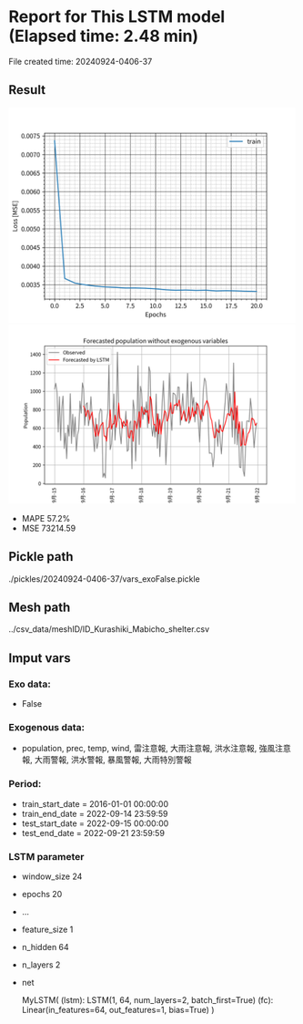 
# Report for This LSTM model (Elapsed time: 2.48 min)

File created time: 20240924-0406-37

## Result 
<img src="result_20240924-0406-37_loss.png" width='600'/>
<img src="result_20240924-0406-37_forecast.png" width='600'/>

- MAPE	57.2%
- MSE 	73214.59

## Pickle path
./pickles/20240924-0406-37/vars_exoFalse.pickle

## Mesh path
../csv_data/meshID/ID_Kurashiki_Mabicho_shelter.csv

## Imput vars

### Exo data:
- False

### Exogenous data:
- population, prec, temp, wind, 雷注意報, 大雨注意報, 洪水注意報, 強風注意報, 大雨警報, 洪水警報, 暴風警報, 大雨特別警報
 
### Period:
- train_start_date    = 2016-01-01 00:00:00
- train_end_date      = 2022-09-14 23:59:59
- test_start_date     = 2022-09-15 00:00:00  
- test_end_date       = 2022-09-21 23:59:59

### LSTM parameter
- window_size	24
- epochs	20
- ...
- feature_size	1
- n_hidden	64
- n_layers	2
- net

     MyLSTM(
  (lstm): LSTM(1, 64, num_layers=2, batch_first=True)
  (fc): Linear(in_features=64, out_features=1, bias=True)
)


